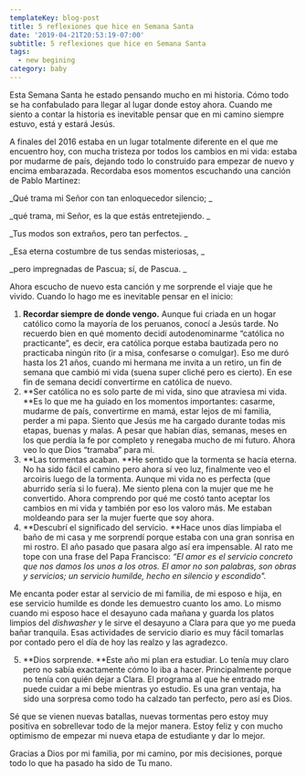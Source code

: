 ```yaml
---
templateKey: blog-post
title: 5 reflexiones que hice en Semana Santa
date: '2019-04-21T20:53:19-07:00'
subtitle: 5 reflexiones que hice en Semana Santa
tags:
  - new begining
category: baby
---
```

Esta Semana Santa he estado pensando mucho en mi historia. Cómo todo se ha confabulado para llegar al lugar donde estoy ahora. Cuando me siento a contar la historia es inevitable pensar que en mi camino siempre estuvo, está y estará Jesús. 

A finales del 2016 estaba en un lugar totalmente diferente en el que me encuentro hoy, con mucha tristeza por todos los cambios en mi vida: estaba por mudarme de país, dejando todo lo construido para empezar de nuevo y encima embarazada. Recordaba esos momentos escuchando una canción de Pablo Martinez: 

_Qué trama mi Señor con tan enloquecedor silencio; _

_qué trama, mi Señor, es la que estás entretejiendo. _

_Tus modos son extraños, pero tan perfectos. _

_Esa eterna costumbre de tus sendas misteriosas, _

_pero impregnadas de Pascua; sí, de Pascua. _

Ahora escucho de nuevo esta canción y me sorprende el viaje que he vivido. Cuando lo hago me es inevitable pensar en el inicio:

1. **Recordar siempre de donde vengo.** Aunque fui criada en un hogar católico como la mayoría de los peruanos, conocí a Jesús tarde. No recuerdo bien en qué momento decidí autodenominarme “católica no practicante”, es decir, era católica porque estaba bautizada pero no practicaba ningún rito (ir a misa, confesarse o comulgar). Eso me duró hasta los 21 años, cuando mi hermana me invita a un retiro, un fin de semana que cambió mi vida (suena super cliché pero es cierto). En ese fin de semana decidí convertirme en católica de nuevo.
2. **Ser católica no es solo parte de mi vida, sino que atraviesa mi vida. **Es lo que me ha guiado en los  momentos importantes: casarme, mudarme de país, convertirme en mamá, estar lejos de mi familia, perder a mi papa. Siento que Jesús me ha cargado durante todas mis etapas, buenas y malas. A pesar que habían días, semanas, meses en los que perdía la fe por completo y renegaba mucho de mi futuro. Ahora veo lo que Dios “tramaba” para mí. 	
3. **Las tormentas acaban. **He sentido que la tormenta se hacía eterna. No ha sido fácil el camino pero ahora sí veo luz, finalmente veo el arcoiris luego de la tormenta. Aunque mi vida no es perfecta (que aburrido sería si lo fuera). Me siento plena con la mujer que me he convertido. Ahora comprendo por qué me costó tanto aceptar los cambios en mi vida y también por eso los valoro más. Me estaban moldeando para ser la mujer fuerte que soy ahora. 
4. **Descubrí el significado del servicio. **Hace unos días limpiaba el baño de mi casa y me sorprendí porque estaba con una gran sonrisa en mi rostro. El año pasado que pasara algo así era impensable. Al rato me tope con una frase del Papa Francisco: _“El amor es el servicio concreto que nos damos los unos a los otros. El amor no son palabras, son obras y servicios; un servicio humilde, hecho en silencio y escondido"._

Me encanta poder estar al servicio de mi familia, de mi esposo e hija, en ese servicio humilde es donde les demuestro cuanto los amo. Lo mismo cuando mi esposo hace el desayuno cada mañana y guarda los platos limpios del _dishwasher_ y le sirve el desayuno a Clara para que yo me pueda bañar tranquila. Esas actividades de servicio diario es muy fácil tomarlas por contado pero el día de hoy las realzo y las agradezco. 

5. **Dios sorprende. **Este año mi plan era estudiar. Lo tenía muy claro pero no sabía exactamente cómo lo iba a hacer. Principalmente porque no tenía con quién dejar a Clara. El programa al que he entrado me puede cuidar a mi bebe mientras yo estudio. Es una gran ventaja, ha sido una sorpresa como todo ha calzado tan perfecto, pero así es Dios. 

Sé que se vienen nuevas batallas, nuevas tormentas pero estoy muy positiva en sobrellevar todo de la mejor manera. Estoy feliz y con mucho optimismo de empezar mi nueva etapa de estudiante y dar lo mejor.

Gracias a Dios por mi familia, por mi camino, por mis decisiones, porque todo lo que ha pasado ha sido de Tu mano.
